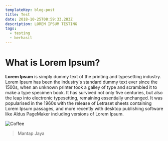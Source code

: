 ```yaml
---
templateKey: blog-post
title: Test
date: 2018-10-25T08:59:33.283Z
description: LOREM IPSUM TESTING
tags:
  - testing
  - berhasil
---
```

# **What is Lorem Ipsum?**

**Lorem Ipsum** is simply dummy text of the printing and typesetting industry. Lorem Ipsum has been the industry's standard dummy text ever since the 1500s, when an unknown printer took a galley of type and scrambled it to make a type specimen book. It has survived not only five centuries, but also the leap into electronic typesetting, remaining essentially unchanged. It was popularised in the 1960s with the release of Letraset sheets containing Lorem Ipsum passages, and more recently with desktop publishing software like Aldus PageMaker including versions of Lorem Ipsum.

![Coffee](/img/products-grid3.jpg)



> Mantap Jaya

